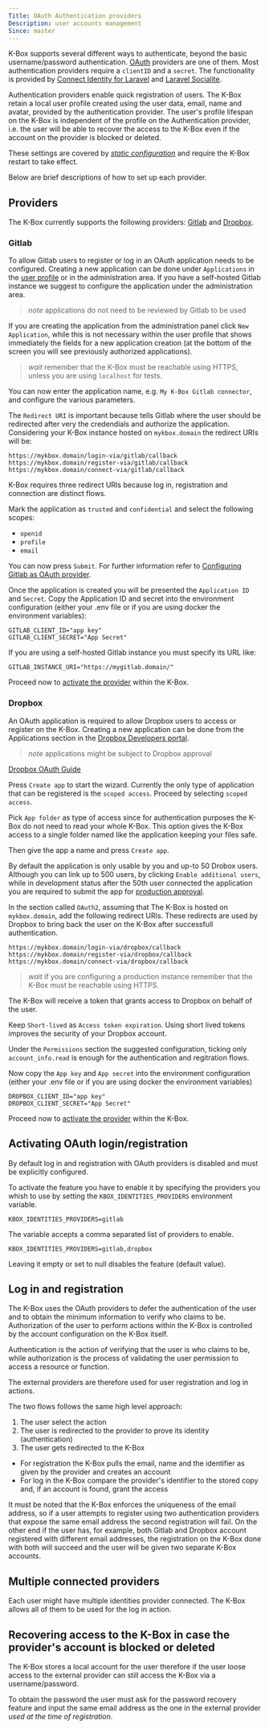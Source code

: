 ```yaml
---
Title: OAuth Authentication providers
Description: user accounts management
Since: master
---
```


K-Box supports several different ways to authenticate, beyond the basic username/password authentication.
[OAuth](https://oauth.net/) providers are one of them. Most authentication providers require a `clientID` and a `secret`.
The functionality is provided by [Connect Identity for Laravel](https://github.com/OneOffTech/laravel-connect-identity/) 
and [Laravel Socialite](https://laravel.com/docs/socialite).

Authentication providers enable quick registration of users. The K-Box retain a local user profile created using
the user data, email, name and avatar, provided by the authentication provider. The user's profile lifespan on the K-Box is independent of the profile on the Authentication provider, i.e. the user will be able to recover the access to the K-Box even if the account on the provider is blocked or deleted.

These settings are covered by [_static configuration_](../developer/configuration.md) and require the K-Box
restart to take effect.

Below are brief descriptions of how to set up each provider.

## Providers

The K-Box currently supports the following providers: [Gitlab](#gitlab) and [Dropbox](#dropbox).

### Gitlab

To allow Gitlab users to register or log in an OAuth application needs to be configured.
Creating a new application can be done under `Applications` in the 
[user profile](https://gitlab.com/profile/applications) or in the 
administration area. If you have a self-hosted Gitlab instance we suggest to configure
the application under the administration area.

> _note_ applications do not need to be reviewed by Gitlab to be used

If you are creating the application from the administration panel click `New Application`, while
this is not necessary within the user profile that shows immediately the fields for
a new application creation (at the bottom of the screen you will see previously authorized
applications).

> _wait_ remember that the K-Box must be reachable using HTTPS, unless you are using `localhost` for tests.

You can now enter the application name, e.g. `My K-Box Gitlab connector`, and configure the various parameters.

The `Redirect URI` is important because tells Gitlab where the user should be redirected after very the credendials
and authorize the application. Considering your K-Box instance hosted on `mykbox.domain` the redirect URIs will be:

```
https://mykbox.domain/login-via/gitlab/callback
https://mykbox.domain/register-via/gitlab/callback
https://mykbox.domain/connect-via/gitlab/callback
```

K-Box requires three redirect URIs because log in, registration and connection are distinct flows.

Mark the application as `trusted` and `confidential` and select the following scopes:

- `openid`
- `profile`
- `email`

You can now press `Submit`. For further information refer to 
[Configuring Gitlab as OAuth provider](https://docs.gitlab.com/ee/integration/oauth_provider.html).

Once the application is created you will be presented the `Application ID` and `Secret`. Copy the Application ID and secret into the environment configuration (either your .env file or if you are using docker the environment variables):

```env
GITLAB_CLIENT_ID="app key"
GITLAB_CLIENT_SECRET="App Secret"
```

If you are using a self-hosted Gitlab instance you must specify its URL like:

```env
GITLAB_INSTANCE_URI="https://mygitlab.domain/"
```
Proceed now to [activate the provider](#activating-oauth-loginregistration) within the K-Box.

### Dropbox

An OAuth application is required to allow Dropbox users to access or register on the K-Box.
Creating a new application can be done from the Applications section in the 
[Dropbox Developers portal](https://www.dropbox.com/developers/apps/).

> _note_ applications might be subject to Dropbox approval

[Dropbox OAuth Guide](https://www.dropbox.com/lp/developers/reference/oauth-guide)

Press `Create app` to start the wizard. Currently the only type of application
that can be registered is the `scoped access`. Proceed by selecting `scoped access`.

Pick `App folder` as type of access since for authentication purposes the K-Box do
not need to read your whole K-Box. This option gives the K-Box access to a single
folder named like the application keeping your files safe.

Then give the app a name and press `Create app`.

By default the application is only usable by you and up-to 50 Drobox users. Although you can link up 
to 500 users, by clicking `Enable additional users`, while in development status after the 
50th user connected the application you are required to submit the app for 
[production approval](https://www.dropbox.com/developers/reference/developer-guide#production-approval).


In the section called `OAuth2`, assuming that The K-Box is hosted on `mykbox.domain`, 
add the following redirect URIs. These redirects are used by Dropbox to bring back the 
user on the K-Box after successfull authentication.

```
https://mykbox.domain/login-via/dropbox/callback
https://mykbox.domain/register-via/dropbox/callback
https://mykbox.domain/connect-via/dropbox/callback
```

> _wait_ if you are configuring a production instance remember that the K-Box must 
be reachable using HTTPS.

The K-Box will receive a token that grants access to Dropbox on behalf of the user. 

Keep `Short-lived` as `Access token expiration`. Using short lived tokens improves the security 
of your Dropbox account.

Under the `Permissions` section the suggested configuration, ticking only `account_info.read` 
is enough for the authentication and regitration flows.

Now copy the `App key` and `App secret` into the environment configuration (either your .env file or if you are using docker the environment variables)

```env
DROPBOX_CLIENT_ID="app key"
DROPBOX_CLIENT_SECRET="App Secret"
```

Proceed now to [activate the provider](#activating-oauth-loginregistration) within the K-Box.

## Activating OAuth login/registration

By default log in and registration with OAuth providers is disabled and must be explicitly configured.

To activate the feature you have to enable it by specifying the providers you whish to use by setting the
`KBOX_IDENTITIES_PROVIDERS` environment variable.

```env
KBOX_IDENTITIES_PROVIDERS=gitlab
```

The variable accepts a comma separated list of providers to enable.

```env
KBOX_IDENTITIES_PROVIDERS=gitlab,dropbox
```

Leaving it empty or set to null disables the feature (default value).

## Log in and registration

The K-Box uses the OAuth providers to defer the authentication of the user and to obtain the minimum 
information to verify who claims to be. Authorization of the user to perform actions within the K-Box is controlled
by the account configuration on the K-Box itself.

Authentication is the action of verifying that the user is who claims to be, while authorization is the
process of validating the user permission to access a resource or function.

The external providers are therefore used for user registration and log in actions.

The two flows follows the same high level approach:

1. The user select the action
2. The user is redirected to the provider to prove its identity (authentication)
3. The user gets redirected to the K-Box
  - For registration the K-Box pulls the email, name and the identifier as given by the provider and creates an account
  - For log in the K-Box compare the provider's identifier to the stored copy and, if an account is found, grant the access

It must be noted that the K-Box enforces the uniqueness of the email address, so
if a user attempts to register using two authentication providers that expose the same
email address the second registration will fail. On the other end if the user has, for example,
both Gitlab and Dropbox account registered with different email addresses, the registration on the 
K-Box done with both will succeed and the user will be given two separate K-Box accounts.

## Multiple connected providers

Each user might have multiple identities provider connected. The K-Box allows all of them
to be used for the log in action.

## Recovering access to the K-Box in case the provider's account is blocked or deleted

The K-Box stores a local account for the user therefore if the user loose access to the external 
provider can still access the K-Box via a username/password.

To obtain the password the user must ask for the password recovery feature and input
the same email address as the one in the external provider _used at the time of registration_.
